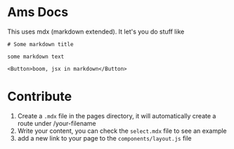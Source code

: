 # Ams Docs

This uses mdx (markdown extended). It let's you do stuff like

```
# Some markdown title

some markdown text

<Button>boom, jsx in markdown</Button>
```

# Contribute

1. Create a `.mdx` file in the pages directory, it will automatically create a route under /your-filename
2. Write your content, you can check the `select.mdx` file to see an example
3. add a new link to your page to the `components/layout.js` file

